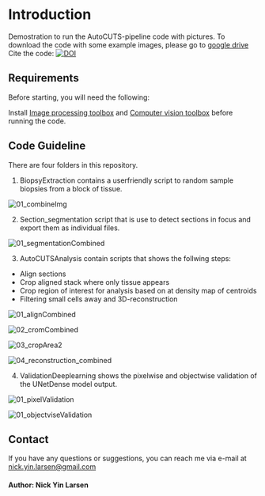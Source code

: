 # Introduction
Demostration to run the AutoCUTS-pipeline code with pictures.
To download the code with some example images, please go to [google drive](https://pages.github.com/)
Cite the code:
[![DOI](https://zenodo.org/badge/313559780.svg)](https://zenodo.org/badge/latestdoi/313559780)

## Requirements 
Before starting, you will need the following:

Install [Image processing toolbox](https://www.mathworks.com/products/image.html) and [Computer vision toolbox](https://www.mathworks.com/products/computer-vision.html) before running the code. 


## Code Guideline

There are four folders in this repository.

1. BiopsyExtraction contains a userfriendly script to random sample biopsies from a block of tissue.  

![01_combineImg](https://user-images.githubusercontent.com/70948370/100009936-cdd99100-2dcf-11eb-893a-8a4dd9c1ef1d.png)

2. Section_segmentation script that is use to detect sections in focus and export them as individual files.

![01_segmentationCombined](https://user-images.githubusercontent.com/70948370/100010000-ea75c900-2dcf-11eb-9ce9-e4a37dcf3f7b.png)

3. AutoCUTSAnalysis contain scripts that shows the follwing steps: 
- Align sections
- Crop aligned stack where only tissue appears
- Crop region of interest for analysis based on at density map of centroids 
- Filtering small cells away and 3D-reconstruction

![01_alignCombined](https://user-images.githubusercontent.com/70948370/100010106-0d07e200-2dd0-11eb-8599-7741753e5d92.png)

![02_cromCombined](https://user-images.githubusercontent.com/70948370/100010154-20b34880-2dd0-11eb-8523-ddbdca6de5d5.png)

![03_cropArea2](https://user-images.githubusercontent.com/70948370/100010304-5b1ce580-2dd0-11eb-894a-373cf6171c68.png)

![04_reconstruction_combined](https://user-images.githubusercontent.com/70948370/100068174-75d67500-2e37-11eb-89a6-39aa7ab141be.png)

4. ValidationDeeplearning shows the pixelwise and objectwise validation of the UNetDense model output.

![01_pixelValidation](https://user-images.githubusercontent.com/70948370/100068549-fe551580-2e37-11eb-98ab-5f6a0f963764.png)

![01_objectviseValidation](https://user-images.githubusercontent.com/70948370/100068564-01500600-2e38-11eb-829a-c3b91dce2898.png)


## Contact
If you have any questions or suggestions, you can reach me via e-mail at nick.yin.larsen@gmail.com

#### Author: Nick Yin Larsen

